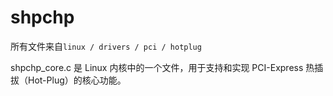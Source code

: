 # shpchp

所有文件来自`linux / drivers / pci / hotplug`

shpchp_core.c 是 Linux 内核中的一个文件，用于支持和实现 PCI-Express 热插拔（Hot-Plug）的核心功能。


